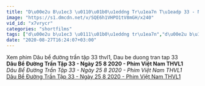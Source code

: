```yaml
---
title: "D\u00e2u B\u1ec3 \u0110\u01b0\u1eddng Tr\u1ea7n T\u1eadp 33 - Ng\u00e0y 25 8 2020 - Phim Vi\u1ec7t Nam THVL1"
image: "https://s1.dmcdn.net/v/SQE6h1VHPO1tV8mGH/x240"
vid_id: "x7vrycr"
categories: "shortfilms"
tags: ["d\u00e2u b\u1ec3 \u0111\u01b0\u1eddng tr\u1ea7n","d\u00e2u b\u1ec3 \u0111\u01b0\u1eddng tr\u1ea7n t\u1eadp 33","phim vi\u1ec7t nam thvl1"]
date: "2020-08-27T16:24:07+03:00"
---
```

Xem phim Dâu bể đường trần tập 33 thvl1, Dau be duong tran tap 33<br><b>Dâu Bể Đường Trần Tập 33 - Ngày 25 8 2020 - Phim Việt Nam THVL1</b><br> <i>Dâu Bể Đường Trần Tập 33 - Ngày 25 8 2020 - Phim Việt Nam THVL1</i><br> <u>Dâu Bể Đường Trần Tập 33 - Ngày 25 8 2020 - Phim Việt Nam THVL1</u>
